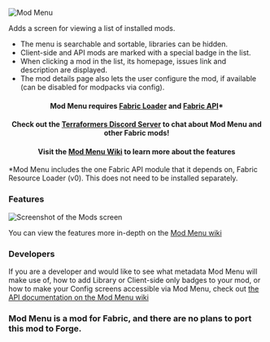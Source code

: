 ![Mod Menu](https://i.imgur.com/dMYWAjn.png)

Adds a screen for viewing a list of installed mods. 
* The menu is searchable and sortable, libraries can be hidden. 
* Client-side and API mods are marked with a special badge in the list.
* When clicking a mod in the list, its homepage, issues link and description are displayed.
* The mod details page also lets the user configure the mod, if available (can be disabled for modpacks via config).

<h4 align="center">
Mod Menu requires <a href="https://fabricmc.net/use/">Fabric Loader</a> and <a href="https://www.curseforge.com/minecraft/mc-mods/fabric-api">Fabric API</a>*
</h4>
<h4 align="center">
Check out the <a href="https://discord.gg/jEGF5fb">Terraformers Discord Server</a> to chat about Mod Menu and other Fabric mods!
</h4>
<h4 align="center">
Visit the <a href="https://github.com/TerraformersMC/ModMenu/wiki">Mod Menu Wiki</a> to learn more about the features
</h4>

\*Mod Menu includes the one Fabric API module that it depends on, Fabric Resource Loader (v0). This does not need to be installed separately.

### Features
![Screenshot of the Mods screen](https://camo.githubusercontent.com/3fb56ac264de3a3be29bf2da68f93d667cd773d8285c7b152f1ae8db2cfaffbb/68747470733a2f2f692e696d6775722e636f6d2f79794f6d564d322e706e67)

You can view the features more in-depth on the [Mod Menu wiki](https://github.com/TerraformersMC/ModMenu/wiki/API)

### Developers
If you are a developer and would like to see what metadata Mod Menu will make use of, how to add Library or Client-side only badges to your mod, or how to make your Config screens accessible via Mod Menu, check out [the API documentation on the Mod Menu wiki](https://github.com/TerraformersMC/ModMenu/wiki/API)

### Mod Menu is a mod for Fabric, and there are no plans to port this mod to Forge.
